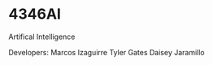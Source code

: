 # 4346AI
Artifical Intelligence 


Developers: 
            Marcos Izaguirre
            Tyler Gates
            Daisey Jaramillo
